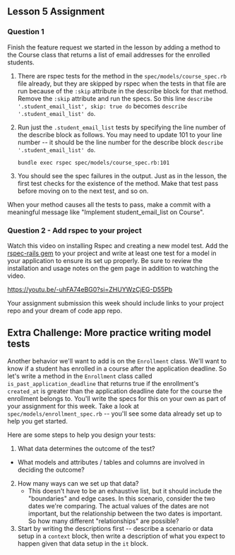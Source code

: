 ## Lesson 5 Assignment

### Question 1
Finish the feature request we started in the lesson by adding a method to the Course class that returns a list of email addresses for the enrolled students.

1. There are rspec tests for the method in the `spec/models/course_spec.rb` file already, but they are skipped by rspec when the tests in that file are run because of the `:skip` attribute in the describe block for that method. Remove the `:skip` attribute and run the specs. So this line `describe '.student_email_list', skip: true do` becomes `describe '.student_email_list' do`.
2. Run just the `.student_email_list` tests by specifying the line number of the describe block as follows. You may need to update 101 to your line number -- it should be the line number for the describe block `describe '.student_email_list' do`.
    ```
    bundle exec rspec spec/models/course_spec.rb:101
    ```

3. You should see the spec failures in the output. Just as in the lesson, the first test checks for the existence of the method. Make that test pass before moving on to the next test, and so on.

When your method causes all the tests to pass, make a commit with a meaningful message like "Implement student_email_list on Course".

### Question 2 - Add rspec to your project
Watch this video on installing Rspec and creating a new model test. Add the [rspec-rails gem](https://github.com/rspec/rspec-rails) to your project and write at least one test for a model in your application to ensure its set up properly. Be sure to review the installation and usage notes on the gem page in addition to watching the video.

https://youtu.be/-uhFA74eBG0?si=ZHUYWzCjEG-D55Pb

Your assignment submission this week should include links to your project repo and your dream of code app repo.

## Extra Challenge: More practice writing model tests
Another behavior we'll want to add is on the `Enrollment` class. We'll want to know if a student has enrolled in a course after the application deadline. So let's write a method in the `Enrollment` class called `is_past_application_deadline` that returns true if the enrollment's `created_at` is greater than the application deadline date for the course the enrollment belongs to. You'll write the specs for this on your own as part of your assignment for this week. Take a look at `spec/models/enrollment_spec.rb` -- you'll see some data already set up to help you get started.

Here are some steps to help you design your tests:
1. What data determines the outcome of the test? 
  - What models and attributes / tables and columns are involved in deciding the outcome?
2. How many ways can we set up that data?
   - This doesn't have to be an exhaustive list, but it should include the "boundaries" and edge cases. In this scenario, consider the two dates we're comparing. The actual values of the dates are not important, but the relationship between the two dates is important. So how many different "relationships" are possible?
3. Start by writing the descriptions first -- describe a scenario or data setup in a `context` block, then write a description of what you expect to happen given that data setup in the `it` block.